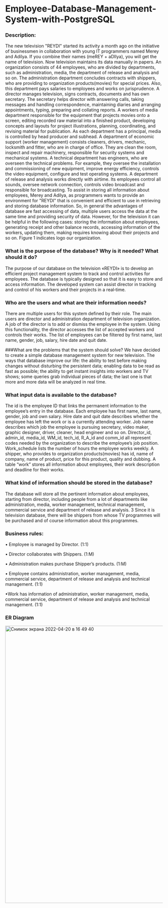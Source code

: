 # Employee-Database-Management-System-with-PostgreSQL

### Description:
The new television "REYDI" started its activity a month ago on the initiative
of businessmen in collaboration with young IT programmers named Merey and Adilya. If you combine their names (meREY + aDIlya), you will get the name of television. Now television maintains its data manually in papers. An organization consists of 44 employees, who are divided by departments, such as administration, media, the department of release and analysis and so on. The administration department concludes contracts with shippers, who are providing to organization products(movies) for special prices. Also, this department pays salaries to employees and works on jurisprudence. A director manages television, signs contracts, documents and has own secretary. The secretary helps director with answering calls, taking messages and handling correspondence, maintaining diaries and arranging appointments, typing, preparing and collating reports. A workers of media department responsible for the equipment that projects movies onto a screen, editing recorded raw material into a finished product, developing concepts and layouts for
project illustrations, planning, coordinating, and revising material for publication. As each department has a principal, media is controlled by head producer and subhead. A department of economic support (worker management) consists cleaners, drivers, mechanic, locksmith and fitter, who are in charge of office. They are clean the room, inspect and repair machinery, responsible for security systems and mechanical systems. A technical department has engineers, who are overseen the technical problems. For example, they oversee the installation and commissioning of new equipment, improve energy efficiency, controls the video equipment, configure and test operating systems. A department of release and analysis works directly with airtime. Its employees control all sounds, oversee network connection, controls video broadcast and responsible for broadcasting. To assist in storing all information about employees, Merey and Adilya, as programmers wants to provide an environment for "REYDI" that is convenient and efficient to use in retrieving and storing database information. So, in general the advantages of database are fast accessing of data, multiple users access the data at the same time and providing security of data. However, for the television it can be helpful in the following cases: storing the information about employees, generating receipt and other balance records, accessing information of the workers, updating them, making requires knowing about their projects and so on. Figure 1 indicates logo
our organization.

### What is the purpose of the database? Why is it needed? What should it do?
The purpose of our database on the television «REYDI» is to develop an efficient project management system to track and control activities for employees. The database is typically designed so that it is easy to store and access information. The developed system can assist director in tracking and control of his workers and their projects in a real‐time.

### Who are the users and what are their information needs?
There are multiple users for this system defined by their role. The main users are director and administration department of television organization. A job of the director is to add or dismiss the employee in the system. Using this functionality, the director accesses the list of accepted workers and controls their works. The list of employees can be filtered by first name, last name, gender, job, salary, hire date and quit date.

###What are the problems that the system should solve?
We have decided to create a simple database management system for new television. The ways that database improve our life: the ability to test before making changes without disturbing the persistent data; enabling data to be read as fast as possible; the ability to get instant insights into workers and TV shows; some queries grab individual pieces of data; the last one is that more and more data will be analyzed in real time.

### What input data is available to the database?
The id is the employee ID that links the permanent information to the employee’s entry in the database. Each employee has first name, last name, gender, job and own salary. Hire date and quit date describes whether the employee has left the work or is a currently attending worker. Job name describes which job the employee is pursuing secretary, video maker, graphic designer, driver, cleaner, head engineer and so on. Director_id, admin_id, media_id, WM_id, tech_id, R_A_id and comm_id all represent codes needed by the organization to describe the employee’s job position. Work_schedule lists the number of hours the employee works weekly. A shipper, who provides to organization products(movies) has id, name of company, name of product, price for this product, quality and dubbing. A table “work” stores all information about employees, their work description and deadline for their works.

### What kind of information should be stored in the database?
The database will store all the pertinent information about employees, starting from director, including people from a lot of departments like administration, media, worker management, technical management, commercial service and department of release and analysis.
3
Since it is television database, there will be shippers from whose TV programmes will be purchased and of course information about this programmes.

### Business rules:
• Employee is managed by Director. (1:1)

• Director collaborates with Shippers. (1:M)

• Administration makes purchase Shipper’s products. (1:M)

• Employee contains administration, worker management, media, commercial service, department of release and analysis and technical management. (1:1)

•Work has information of administration, worker management, media, commercial service, department of release and analysis and technical management. (1:1)

### ER Diagram
<img width="884" alt="Снимок экрана 2022-04-20 в 16 49 40" src="https://user-images.githubusercontent.com/77274898/164215166-5cf3c5d0-165a-4bf0-874f-a2caececf793.png">
